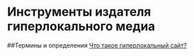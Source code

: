 # Инструменты издателя гиперлокального медиа

##Термины и определения
[Что такое гиперлокальный сайт?](https://habrahabr.ru/post/287598/)
